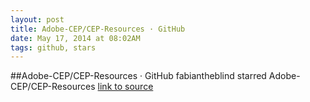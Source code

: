 ```yaml
---
layout: post
title: Adobe-CEP/CEP-Resources · GitHub
date: May 17, 2014 at 08:02AM
tags: github, stars
---
```

##Adobe-CEP/CEP-Resources · GitHub
fabiantheblind starred Adobe-CEP/CEP-Resources
[link to source](http://ift.tt/1hSMmVM) 

